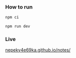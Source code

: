 ### How to run
```sh
npm ci
```
```sh
npm run dev
```

### Live
[nepeky4e69ka.github.io/notes/](https://nepeky4e69ka.github.io/notes/)